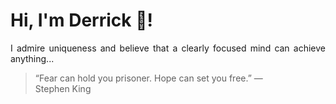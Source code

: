 # Hi, I'm Derrick 👋!
<p align="justify">I admire uniqueness and believe that a clearly focused mind can achieve anything...</p> 
<!-- #quote-start -->
<blockquote>&ldquo;Fear can hold you prisoner. Hope can set you free.&rdquo; &mdash; <footer>Stephen King</footer></blockquote>
<!-- #quote-end -->
